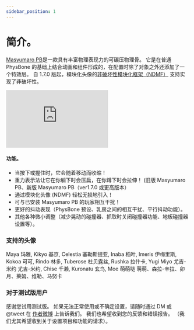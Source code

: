 ```yaml
---
sidebar_position: 1
---
```


# 简介。

[Masyumaro PB](https://wataame89.booth.pm/items/4511536)是一款具有丰富物理表现力的可碾压物理骨。 
它是在普通 PhysBone 的基础上结合动画和组件形成的，在配置时除了对象之外还添加了一个特效层。
自 1.7.0 版起，模块化头像的[非破坏性模块化框架（NDMF）](https://github.com/bdunderscore/ndmf) 支持实现了非破坏性。

<iframe width="280" height="158" src="https://www.youtube.com/embed/-AnCXOb0zwA?si=9nIYCs1nau9X5sWb?rel=0" title="YouTube video player" frameBorder="0" allow="accelerometer; autoplay; clipboard-write; encrypted-media; gyroscope; picture-in-picture; web-share" allowFullScreen></iframe>

#### 功能。
- 当按下或握住时，它会随着移动而收缩！ 
- 重力表示法让它在你躺下时会压扁，在你蹲下时会拉伸！ (旧版 Masyumaro PB、新版 Masyumaro PB（ver1.7.0 或更高版本）  
- 通过模块化头像 (NDMF) 轻松无损地引入！ 
- 可与已安装 Masyumaro PB 的玩家相互干扰！ 
- 更好的抖动表现（PhysBone 预设、乳房之间的相互干扰、平行抖动功能）。
- 其他各种微小调整（减少晃动的碰撞器、抓取时关闭碰撞器功能、地板碰撞器设置等）。 

### 支持的头像
Maya 玛雅, Kikyo 基京, Celestia 塞勒斯提亚, Inaba 稻叶, Imeris 伊梅里斯, Kokoa 可可, Rindo 林多, Tuberose 杜贝露丝, Rushka 拉什卡, Yugi Miyo 尤吉-米约 尤吉-米约, Chise 千濑, Kuronatu 玄鸟, Moe 萌萌哒 萌萌、森拉-辛拉、卯月、莱姆、维勒、马努卡

### 对于测试版用户
感谢您试用测试版。 
如果无法正常使用或不确定设置，请随时通过 DM 或 @tweet 在 [作者微博](https://twitter.com/wataameya_vr) 上告诉我们。 
我们也希望收到您的反馈和错误报告。 （我们尤其希望收到关于设置项目和功能的请求）。